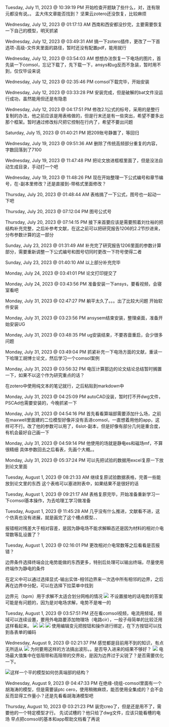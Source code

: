Tuesday, July 11, 2023 @ 10:39:19 PM
开始检查开题缺了些什么，对，连有限元都没有说。。
孟大伟文章能否找到？
坚果云zotero还没恢复，比较麻烦

Wednesday, July 12, 2023 @ 01:17:13 AM
西南和西安都没抄完，主要需要恢复一下自己的模型，明天抓紧

Wednesday, July 12, 2023 @ 03:49:31 AM
搞一下zotero插件，更改了一下首选项-高级-文件夹里面的路径，暂时还没有配置pdf，能用就行

Wednesday, July 12, 2023 @ 03:54:03 AM
想想办法恢复一下电场的图片，首先装一下comsol，忘记下载了，先下载一下，ansys和ug反而不急装，暂时用不到，仅仅毕设来说

Wednesday, July 12, 2023 @ 02:35:46 PM
comsol下载完毕，开始安装

Wednesday, July 12, 2023 @ 03:33:28 PM
安装完成，但是破解的bat文件没运行成功，虽然能用但还是有隐患

Wednesday, July 12, 2023 @ 04:17:51 PM
修改2.1公式的标号，采用的是整行复制的办法，他之前应该是用表格做的，但是行末还是有一些突出，希望不要多出那个框架。暂时通过修改标尺把它控制在行内了，希望不要出问题

Saturday, July 15, 2023 @ 01:40:21 PM
把209账号静置了，等回归

Wednesday, July 19, 2023 @ 09:51:36 AM
删除了传统高频部分重复的内容，字数回落到了7100

Wednesday, July 19, 2023 @ 11:47:48 PM
把论文放进框框里面了，但是没法自动生成目录，手动打一个吧

Wednesday, July 19, 2023 @ 11:48:26 PM
现在开始整理一下公式编号和章节编号，在-副本里修改？还是直接到-带格式里面修改？

Thursday, July 20, 2023 @ 01:48:44 AM
表格搞了一下公式，图号也一起动一下吧

Thursday, July 20, 2023 @ 07:12:04 PM
图号公式号

Thursday, July 20, 2023 @ 07:14:15 PM
接下来首要应该是需要照着刘仕裕的把结构补充完整，之后补参考文献，在这之前可以把研究报告1206的2.2节抄进来，分布参数计算的这一部分

Sunday, July 23, 2023 @ 01:31:49 AM
补充完了研究报告1206里面的参数计算部分，需要重新调整一下公式编号和图号切同时更改一下符号使得二者

Sunday, July 23, 2023 @ 01:40:10 AM
以上部分补充完毕

Monday, July 24, 2023 @ 03:41:01 PM
论文打印提交了

Monday, July 24, 2023 @ 03:43:56 PM
准备安装一下ansys，要看视频，会寝室看吧

Monday, July 31, 2023 @ 02:47:27 PM
躺平太久了。。。出了比较大问题
开始软件安装

Monday, July 31, 2023 @ 03:23:56 PM
ansysem结束安装，整理桌面，准备开始安装UG

Monday, July 31, 2023 @ 03:48:35 PM
ug安装结束，不要吝啬重启，会少很多问题

Monday, July 31, 2023 @ 03:49:04 PM
抓紧补充一下电场方面的文献，重读一下哈理工胡博士论文，然后学习一个comsol案例

Monday, July 31, 2023 @ 03:56:32 PM
电压计算那边的论文结论总结暂时搁置一下，如果不以这个作为研究重点的话？

在zotero中使用纯文本的笔记就行，之后粘贴到markdown中

Monday, July 31, 2023 @ 04:25:09 PM
autoCAD没装，暂时打不开dwg文件，PSCAd也需要安装的，今晚抓紧一下

Monday, July 31, 2023 @ 04:54:16 PM
首先看看算端部需要添加什么场，之前在maxwell里面建的二位模型好像并没有丢进comsol，一直想着用他的app，这样可不行。改了他的参数可以用了，6slot-副本，但是好像有部分几何是重合度，有机会最好自己画一下

Monday, July 31, 2023 @ 04:59:14 PM
他使用的场就是静电es和磁场mf，不算很精细
具体参数回去之后看表，先画个大概。。

Monday, July 31, 2023 @ 05:37:24 PM
可以先把试验的数据用excel复原一下放到论文里面

Tuesday, August 1, 2023 @ 08:21:33 AM
继续复原试验数据表格，完善一些能放到论文里的东西
这个表格可以塞进附表中，如果结果不是很好的话

Tuesday, August 1, 2023 @ 09:21:17 AM
表格复原完毕，开始准备重新学习一下comsol基本操作，为去哈理工学习做准备

Tuesday, August 1, 2023 @ 11:45:28 AM
几乎没有什么推进，文献看不进，这个仿真也没有进展，就是画完了这个槽点模型、、

报错相对残差大于相对容差，是因为静电场不能求解瞬态还是因为材料的相对介电常数等乱设置了？

Tuesday, August 1, 2023 @ 02:16:01 PM
更改相对介电常数等之后看看是否报错？

边界条件选择终端会比电势能做的东西更多，特别后处理可以输出终端，尽量使用终端作为静电的条件

在定义中可以通过选择显式-输出实体-相邻边界来一次选中所有相邻的边界，之后再在边界中分配，可以在选择下拉菜单中找到

边界元（bpm）用于求解不太适合划分网格的情况
![](2023-08-01-15-12-18.png)
不设置接地的话电势的答案可能是有问题的，因为是对电场求解，电势不是唯一的

Tuesday, August 1, 2023 @ 03:57:51 PM
还在看comsol视频，电流用频域，频域可以连续设置，要用外电路要添加物理场（电路cir），一般子母简单的比较泛用这样看起来。
![](2023-08-01-16-04-19.png)
![](2023-08-01-16-05-31.png)
![](2023-08-01-16-22-48.png)
使用编辑变元把按钮和操作进行绑定，在下方按钮可以找到各表单的编码

Wednesday, August 9, 2023 @ 02:21:37 PM
感觉都是目前用不到的知识，有点无所适从
![](2023-08-09-14-34-49.png)
为何要用这样的方法搞出波形。。是否导入进来的结果不够好？
![](2023-08-09-15-53-24.png)
电场最大值集中在低阻带和高阻带的交界处，是因为边界过于尖锐了？是否需要优化一下。

![](2023-08-09-15-55-51.png)这样一个平的模型如何仿真端部的结构？

Wednesday, August 9, 2023 @ 04:47:33 PM
在绝缘-绕组-comsol里面有一个胡海涛的模型，但是需要装ptc cero，使用稍微麻烦，能否使用全集成的？会不会反而显得工作量小？还是先看看胡海涛模型吧

Thursday, August 10, 2023 @ 03:21:23 PM
装完creo了，但是还是用不了，需要他的一个特定模型才行。
先试试槽的？他只给了dwg文件，应该只能看槽的电场
早点把comsol的基本和app帮助文档看了再说

